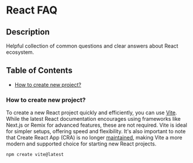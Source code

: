 # React FAQ

## Description

Helpful collection of common questions and clear answers about React ecosystem.

## Table of Contents

- [How to create new project?](#How-to-create-new-project?)

### How to create new project?

To create a new React project quickly and efficiently, you can use [Vite](https://vitejs.dev/). While the latest React documentation encourages using frameworks like Next.js or Remix for advanced features, these are not required. Vite is ideal for simpler setups, offering speed and flexibility. It's also important to note that Create React App (CRA) is no longer [maintained](https://github.com/reactjs/react.dev/pull/5487#issuecomment-1409720741), making Vite a more modern and supported choice for starting new React projects.

```bash
npm create vite@latest
```
